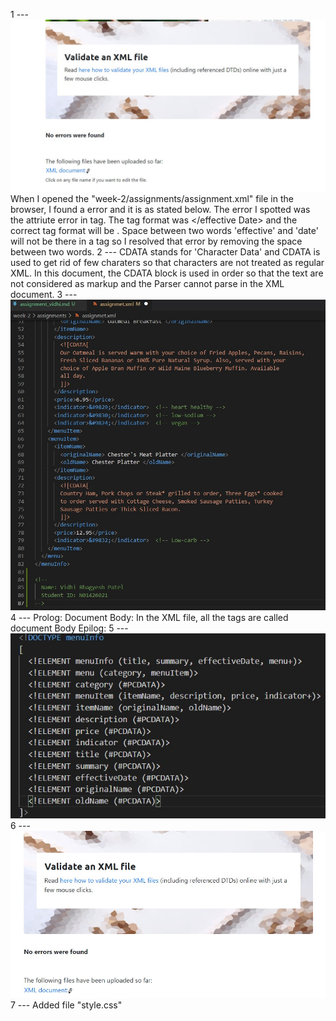 1 --- ![image info](Assignment(1).jpg)
      When I opened the "week-2/assignments/assignment.xml" file in the browser, I found a error and it is as stated below.
      The error I spotted was the attriute error in <effectiveDate> tag. The tag format was <effective Date></effective Date> and the correct tag format will be <effectiveDate></effectiveDate>. Space between two words 'effective' and 'date' will not be there in a tag so I resolved that error by removing the space between two words.
2 --- CDATA stands for 'Character Data' and CDATA is used to get rid of few charaters so that characters are not treated as regular XML. In this 
      document, the CDATA block is used in order so that the text are not considered as markup and the Parser cannot parse in the XML document.
3 --- ![image info](Assignment(3).jpg)
4 --- Prolog: <?xml version="1.0" encoding="UTF-8" standalone="yes" ?> 
      Document Body: In the XML file, all the tags are called document Body
      Epilog: <?xml-stylesheet type="text/css" href="style.css"?>
5 --- ![image info](Assignment(5).jpg)
6 --- ![image info](Assignment(6).jpg)
7 --- Added file "style.css"
																	
   

    